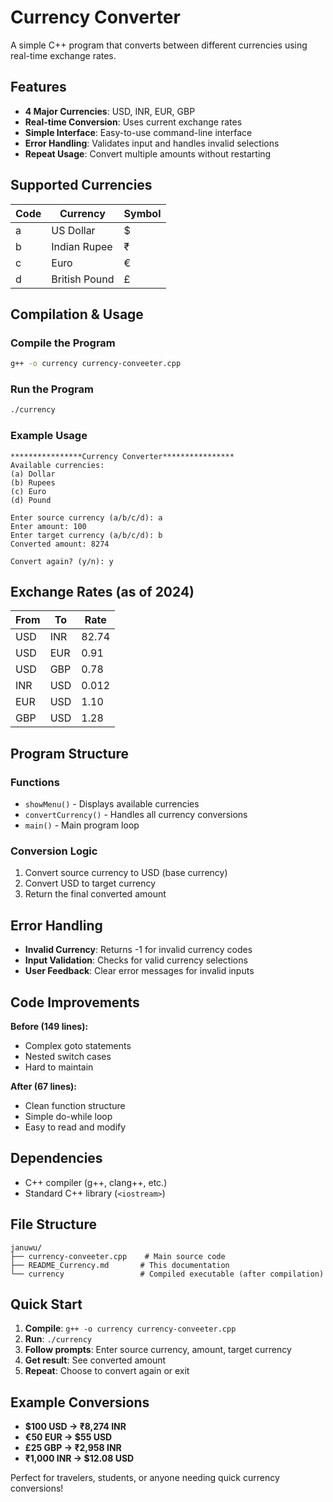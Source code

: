 # Currency Converter

A simple C++ program that converts between different currencies using real-time exchange rates.

## Features

-   **4 Major Currencies**: USD, INR, EUR, GBP
-   **Real-time Conversion**: Uses current exchange rates
-   **Simple Interface**: Easy-to-use command-line interface
-   **Error Handling**: Validates input and handles invalid selections
-   **Repeat Usage**: Convert multiple amounts without restarting

## Supported Currencies

| Code | Currency      | Symbol |
| ---- | ------------- | ------ |
| a    | US Dollar     | $      |
| b    | Indian Rupee  | ₹      |
| c    | Euro          | €      |
| d    | British Pound | £      |

## Compilation & Usage

### Compile the Program

```bash
g++ -o currency currency-conveeter.cpp
```

### Run the Program

```bash
./currency
```

### Example Usage

```
****************Currency Converter****************
Available currencies:
(a) Dollar
(b) Rupees
(c) Euro
(d) Pound

Enter source currency (a/b/c/d): a
Enter amount: 100
Enter target currency (a/b/c/d): b
Converted amount: 8274

Convert again? (y/n): y
```

## Exchange Rates (as of 2024)

| From | To  | Rate  |
| ---- | --- | ----- |
| USD  | INR | 82.74 |
| USD  | EUR | 0.91  |
| USD  | GBP | 0.78  |
| INR  | USD | 0.012 |
| EUR  | USD | 1.10  |
| GBP  | USD | 1.28  |

## Program Structure

### Functions

-   `showMenu()` - Displays available currencies
-   `convertCurrency()` - Handles all currency conversions
-   `main()` - Main program loop

### Conversion Logic

1. Convert source currency to USD (base currency)
2. Convert USD to target currency
3. Return the final converted amount

## Error Handling

-   **Invalid Currency**: Returns -1 for invalid currency codes
-   **Input Validation**: Checks for valid currency selections
-   **User Feedback**: Clear error messages for invalid inputs

## Code Improvements

**Before (149 lines):**

-   Complex goto statements
-   Nested switch cases
-   Hard to maintain

**After (67 lines):**

-   Clean function structure
-   Simple do-while loop
-   Easy to read and modify

## Dependencies

-   C++ compiler (g++, clang++, etc.)
-   Standard C++ library (`<iostream>`)

## File Structure

```
januwu/
├── currency-conveeter.cpp    # Main source code
├── README_Currency.md       # This documentation
└── currency                 # Compiled executable (after compilation)
```

## Quick Start

1. **Compile**: `g++ -o currency currency-conveeter.cpp`
2. **Run**: `./currency`
3. **Follow prompts**: Enter source currency, amount, target currency
4. **Get result**: See converted amount
5. **Repeat**: Choose to convert again or exit

## Example Conversions

-   **$100 USD → ₹8,274 INR**
-   **€50 EUR → $55 USD**
-   **£25 GBP → ₹2,958 INR**
-   **₹1,000 INR → $12.08 USD**

Perfect for travelers, students, or anyone needing quick currency conversions!
